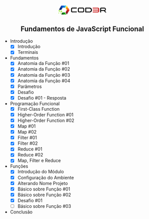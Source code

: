 <p align="center">
    <a href="https://unform.dev">
        <img src="logo.png" width="30%" />
    </a>
</p>

<h2 align="center">Fundamentos de JavaScript Funcional</h2>


<!--ts-->
* Introdução
    - [x] Introdução
    - [x] Terminais
* Fundamentos
    - [x] Anatomia da Função #01
    - [x] Anatomia da Função #02
    - [x] Anatomia da Função #03
    - [x] Anatomia da Função #04
    - [x] Parâmetros
    - [x] Desafio
    - [x] Desafio #01 - Resposta
* Programação Funcional
    - [x] First-Class Function
    - [x] Higher-Order Function #01
    - [x] Higher-Order Function #02
    - [x] Map #01
    - [x] Map #02
    - [x] Filter #01
    - [x] Filter #02
    - [x] Reduce #01
    - [x] Reduce #02
    - [x] Map, Filter e Reduce
* Funções
    - [x] Introdução do Módulo
    - [x] Configuração do Ambiente
    - [x] Alterando Nome Projeto
    - [x] Básico sobre Função #01
    - [x] Básico sobre Função #02
    - [x] Desafio #01
    - [ ] Básico sobre Função #03
* Conclusão
<!--te-->
